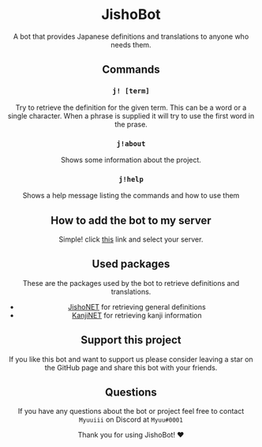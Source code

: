 <div align="center">

# JishoBot
A bot that provides Japanese definitions and translations to anyone who needs them.


## Commands

### `j! [term]` 
Try to retrieve the definition for the given term. This can be a word or a single character. When a phrase is supplied it will try to use the first word in the prase.

### `j!about`
Shows some information about the project.


### `j!help`
Shows a help message listing the commands and how to use them


## How to add the bot to my server
Simple! click [this](https://discord.com/api/oauth2/authorize?client_id=916471247020376114&permissions=274878023680&scope=bot) link and select your server.


## Used packages
These are the packages used by the bot to retrieve definitions and translations.

- [JishoNET](https://github.com/Myuuiii/JishoNET) for retrieving general definitions
- [KanjiNET](https://github.com/Myuuiii/KanjiNET) for retrieving kanji information

## Support this project
If you like this bot and want to support us please consider leaving a star on the GitHub page and share this bot with your friends.


## Questions
If you have any questions about the bot or project feel free to contact `Myuuiii` on Discord at `Myuu#0001`

Thank you for using JishoBot! ❤

</div>